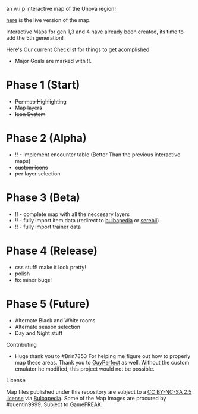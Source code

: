 an w.i.p interactive map of the Unova region!

[here](https://seiitanoo.github.io/gen5map/) is the live version of the map.

Interactive Maps for gen 1,3 and 4 have already been created, its time to add the 5th generation!

Here's Our current Checklist for things to get acomplished:
* Major Goals are marked with !!.

# Phase 1 (Start)
- ~~Per map Highlighting~~
- ~~Map layers~~
- ~~Icon System~~

# Phase 2 (Alpha)
- !! - Implement encounter table (Better Than the previous interactive maps)
- ~~custom icons~~
- ~~per layer selection~~ 

# Phase 3 (Beta)
- !! - complete map with all the neccesary layers
- !! - fully import item data (redirect to [bulbapedia](https://bulbapedia.bulbagarden.net/) or [serebii](https://www.serebii.net/))
- !! - fully import trainer data 

# Phase 4 (Release)
- css stuff! make it look pretty!
- polish
- fix minor bugs!

# Phase 5 (Future)
- Alternate Black and White rooms
- Alternate season selection
- Day and Night stuff



Contributing
- Huge thank you to #Brin7853 For helping me figure out how to properly map these areas. Thank you to [GuyPerfect](https://www.vgmaps.com/forums/index.php?topic=1954.0) as well. Without the custom emulator he modified, this project would not be possible.

License

Map files published under this repository are subject to a [CC BY-NC-SA 2.5 license](https://creativecommons.org/licenses/by-nc-sa/2.5/) via [Bulbapedia](https://bulbapedia.bulbagarden.net/wiki/Bulbapedia:Copyrights). Some of the Map Images are procured by #quentin9999. Subject to GameFREAK.

